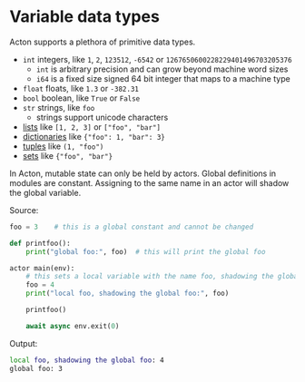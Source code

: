 # Variable data types

Acton supports a plethora of primitive data types.

- `int` integers, like `1`, `2`, `123512`, `-6542` or `1267650600228229401496703205376` 
  - `int` is arbitrary precision and can grow beyond machine word sizes
  - `i64` is a fixed size signed 64 bit integer that maps to a machine type
- `float` floats, like `1.3` or `-382.31`
- `bool` boolean, like `True` or `False`
- `str` strings, like `foo`
  - strings support unicode characters
- [lists](primitives/lists.md) like `[1, 2, 3]` or `["foo", "bar"]`
- [dictionaries](primitives/dicts.md) like `{"foo": 1, "bar": 3}`
- [tuples](primitives/tuples.md) like `(1, "foo")`
- [sets](primitives/sets.md) like `{"foo", "bar"}`

In Acton, mutable state can only be held by actors. Global definitions in modules are constant. Assigning to the same name in an actor will shadow the global variable.

Source:
```python
foo = 3    # this is a global constant and cannot be changed

def printfoo():
    print("global foo:", foo)  # this will print the global foo

actor main(env):
    # this sets a local variable with the name foo, shadowing the global constant foo
    foo = 4
    print("local foo, shadowing the global foo:", foo)

    printfoo()

    await async env.exit(0)
```

Output:
```sh
local foo, shadowing the global foo: 4
global foo: 3
```
